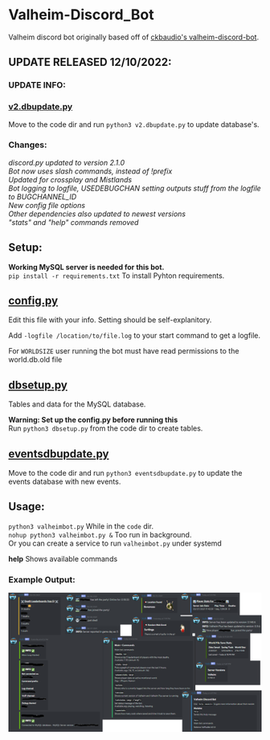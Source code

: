# Valheim-Discord_Bot
Valheim discord bot originally based off of [ckbaudio's valheim-discord-bot](https://github.com/ckbaudio/valheim-discord-bot).

## UPDATE RELEASED 12/10/2022:
### UPDATE INFO:
### [v2.dbupdate.py](dbupdates/v2.dbupdate.py)
Move to the code dir and run `python3 v2.dbupdate.py` to update database's.  

### Changes:
*discord.py updated to version 2.1.0*  
*Bot now uses slash commands, instead of !prefix*  
*Updated for crossplay and Mistlands*  
*Bot logging to logfile, USEDEBUGCHAN setting outputs stuff from the logfile to BUGCHANNEL_ID*  
*New config file options*  
*Other dependencies also updated to newest versions*  
*"stats" and "help" commands removed*

## Setup:
**Working MySQL server is needed for this bot.**  
`pip install -r requirements.txt` To install Pyhton requirements.

## [config.py](code/config.py)
Edit this file with your info. Setting should be self-explanitory.  

Add `-logfile /location/to/file.log` to your start command to get a logfile.  

For `WORLDSIZE` user running the bot must have read permissions to the world.db.old file

## [dbsetup.py](code/dbsetup.py)
Tables and data for the MySQL database.  

**Warning: Set up the config.py before running this**  
Run `python3 dbsetup.py` from the code dir to create tables.

## [eventsdbupdate.py](dbupdates/eventsdbupdate.py)
Move to the code dir and run `python3 eventsdbupdate.py` to update the events database with new events.

## Usage:
`python3 valheimbot.py` While in the `code` dir.  
`nohup python3 valheimbot.py &` Too run in background.  
Or you can create a service to run `valheimbot.py` under systemd  

**help** Shows available commands

### Example Output:
![](example/example.png)
